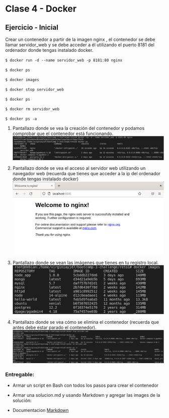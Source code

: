 # Clase 4 - Docker

## Ejercicio - Inicial 

Crear un contenedor a partir de la imagen nginx , el contenedor se debe llamar servidor_web y se debe acceder a él utilizando el puerto 8181 del ordenador donde
tengas instalado docker.

`$ docker run -d --name servidor_web -p 8181:80 nginx `

`$ docker ps`

`$ docker images`

`$ docker stop servidor_web`

`$ docker ps`

`$ docker rm servidor_web`

`$ docker ps -a`

1. Pantallazo donde se vea la creación del contenedor y podamos comprobar que el contenedor está funcionando.
   ![](1.png)

2. Pantallazo donde se vea el acceso al servidor web utilizando un navegador web (recuerda que tienes que acceder a la ip del ordenador donde tengas instalado
docker)
   ![](2.png)

3. Pantallazo donde se vean las imágenes que tienes en tu registro local.
   ![](3.png)
4. Pantallazo donde se vea cómo se elimina el contenedor (recuerda que antes debe
estar parado el contenedor).
   ![](4.png)

### Entregable:

- Armar un script en Bash con todos los pasos para crear el contenedor

- Armar una solucion.md y usando Markdown y agregar las images de la solución:

- Documentacion [Markdown](https://docs.github.com/es/get-started/writing-on-github/getting-started-with-writing-and-formatting-on-github/basic-writing-and-formatting-syntax)
